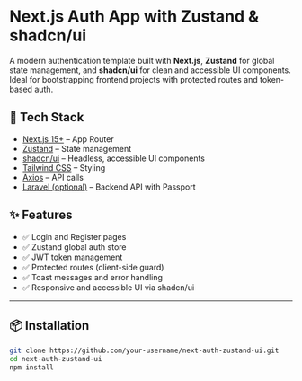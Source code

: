 # Next.js Auth App with Zustand & shadcn/ui

A modern authentication template built with **Next.js**, **Zustand** for global state management, and **shadcn/ui** for clean and accessible UI components. Ideal for bootstrapping frontend projects with protected routes and token-based auth.

## 🔧 Tech Stack

- [Next.js 15+](https://nextjs.org/) – App Router
- [Zustand](https://github.com/pmndrs/zustand) – State management
- [shadcn/ui](https://ui.shadcn.com/) – Headless, accessible UI components
- [Tailwind CSS](https://tailwindcss.com/) – Styling
- [Axios](https://axios-http.com/) – API calls
- [Laravel (optional)](https://laravel.com/) – Backend API with Passport

## ✨ Features

- ✅ Login and Register pages
- ✅ Zustand global auth store
- ✅ JWT token management
- ✅ Protected routes (client-side guard)
- ✅ Toast messages and error handling
- ✅ Responsive and accessible UI via shadcn/ui

---

## 📦 Installation

```bash
git clone https://github.com/your-username/next-auth-zustand-ui.git
cd next-auth-zustand-ui
npm install
